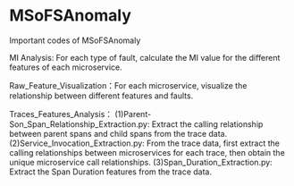 # MSoFSAnomaly
Important codes of MSoFSAnomaly

MI Analysis: For each type of fault, calculate the MI value for the different features of each microservice.

Raw_Feature_Visualization：For each microservice, visualize the relationship between different features and faults.

Traces_Features_Analysis：
        (1)Parent-Son_Span_Relationship_Extraction.py: Extract the calling relationship between parent spans and child spans from the trace data.
        (2)Service_Invocation_Extraction.py: From the trace data, first extract the calling relationships between microservices for each trace, then obtain the unique microservice call relationships.
        (3)Span_Duration_Extraction.py: Extract the Span Duration features from the trace data.
